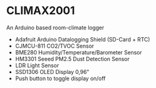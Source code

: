 # CLIMAX2001
An Arduino based room-climate logger

- Adafruit Arduino Datalogging Shield (SD-Card + RTC)
- CJMCU-811 CO2/TVOC Sensor
- BME280 Humidity/Temperature/Barometer Sensor
- HM3301 Seeed PM2.5 Dust Detection Sensor
- LDR Light Sensor
- SSD1306 OLED Display 0,96"
- Push button to toggle display on/off
